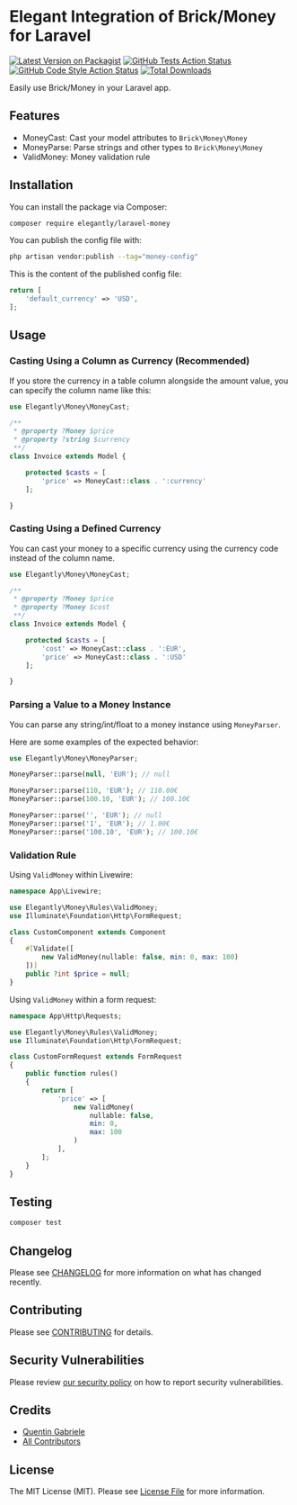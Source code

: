 # Elegant Integration of Brick/Money for Laravel

[![Latest Version on Packagist](https://img.shields.io/packagist/v/elegantly/laravel-money.svg?style=flat-square)](https://packagist.org/packages/elegantly/laravel-money)
[![GitHub Tests Action Status](https://img.shields.io/github/actions/workflow/status/ElegantEngineeringTech/laravel-money/run-tests.yml?branch=main&label=tests&style=flat-square)](https://github.com/ElegantEngineeringTech/laravel-money/actions?query=workflow%3Arun-tests+branch%3Amain)
[![GitHub Code Style Action Status](https://img.shields.io/github/actions/workflow/status/ElegantEngineeringTech/laravel-money/fix-php-code-style-issues.yml?branch=main&label=code%20style&style=flat-square)](https://github.com/ElegantEngineeringTech/laravel-money/actions?query=workflow%3A"Fix+PHP+code+style+issues"+branch%3Amain)
[![Total Downloads](https://img.shields.io/packagist/dt/elegantly/laravel-money.svg?style=flat-square)](https://packagist.org/packages/elegantly/laravel-money)

Easily use Brick/Money in your Laravel app.

## Features

-   MoneyCast: Cast your model attributes to `Brick\Money\Money`
-   MoneyParse: Parse strings and other types to `Brick\Money\Money`
-   ValidMoney: Money validation rule

## Installation

You can install the package via Composer:

```bash
composer require elegantly/laravel-money
```

You can publish the config file with:

```bash
php artisan vendor:publish --tag="money-config"
```

This is the content of the published config file:

```php
return [
    'default_currency' => 'USD',
];
```

## Usage

### Casting Using a Column as Currency (Recommended)

If you store the currency in a table column alongside the amount value, you can specify the column name like this:

```php
use Elegantly\Money\MoneyCast;

/**
 * @property ?Money $price
 * @property ?string $currency
 **/
class Invoice extends Model {

    protected $casts = [
        'price' => MoneyCast::class . ':currency'
    ];

}
```

### Casting Using a Defined Currency

You can cast your money to a specific currency using the currency code instead of the column name.

```php
use Elegantly\Money\MoneyCast;

/**
 * @property ?Money $price
 * @property ?Money $cost
 **/
class Invoice extends Model {

    protected $casts = [
        'cost' => MoneyCast::class . ':EUR',
        'price' => MoneyCast::class . ':USD'
    ];

}
```

### Parsing a Value to a Money Instance

You can parse any string/int/float to a money instance using `MoneyParser`.

Here are some examples of the expected behavior:

```php
use Elegantly\Money\MoneyParser;

MoneyParser::parse(null, 'EUR'); // null

MoneyParser::parse(110, 'EUR'); // 110.00€
MoneyParser::parse(100.10, 'EUR'); // 100.10€

MoneyParser::parse('', 'EUR'); // null
MoneyParser::parse('1', 'EUR'); // 1.00€
MoneyParser::parse('100.10', 'EUR'); // 100.10€
```

### Validation Rule

Using `ValidMoney` within Livewire:

```php
namespace App\Livewire;

use Elegantly\Money\Rules\ValidMoney;
use Illuminate\Foundation\Http\FormRequest;

class CustomComponent extends Component
{
    #[Validate([
        new ValidMoney(nullable: false, min: 0, max: 100)
    ])]
    public ?int $price = null;
}
```

Using `ValidMoney` within a form request:

```php
namespace App\Http\Requests;

use Elegantly\Money\Rules\ValidMoney;
use Illuminate\Foundation\Http\FormRequest;

class CustomFormRequest extends FormRequest
{
    public function rules()
    {
        return [
            'price' => [
                new ValidMoney(
                    nullable: false,
                    min: 0,
                    max: 100
                )
            ],
        ];
    }
}
```

## Testing

```bash
composer test
```

## Changelog

Please see [CHANGELOG](CHANGELOG.md) for more information on what has changed recently.

## Contributing

Please see [CONTRIBUTING](CONTRIBUTING.md) for details.

## Security Vulnerabilities

Please review [our security policy](../../security/policy) on how to report security vulnerabilities.

## Credits

-   [Quentin Gabriele](https://github.com/QuentinGab)
-   [All Contributors](../../contributors)

## License

The MIT License (MIT). Please see [License File](LICENSE.md) for more information.
